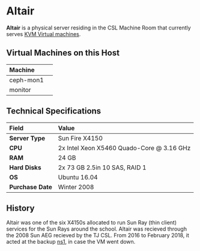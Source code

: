 # Altair

**Altair** is a physical server residing in the CSL Machine Room that currently serves [KVM Virtual machines](../../technologies/virtualization-stack/).

## Virtual Machines on this Host

| Machine |  |
| :--- | :--- |
| ceph-mon1 |  |
| monitor |  |

## Technical Specifications

| Field | Value |
| :--- | :--- |
| **Server Type** | Sun Fire X4150 |
| **CPU** | 2x Intel Xeon X5460 Quado-Core @ 3.16 GHz |
| **RAM** | 24 GB |
| **Hard Disks** | 2x 73 GB 2.5in 10 SAS, RAID 1 |
| **OS** | Ubuntu 16.04 |
| **Purchase Date** | Winter 2008 |

## History

Altair was one of the six X4150s allocated to run Sun Ray \(thin client\) services for the Sun Rays around the school. Altair was recieved through the 2008 Sun AEG recieved by the TJ CSL. From 2016 to February 2018, it acted at the backup [ns1](../../technologies/networking/dns/), in case the VM went down.

